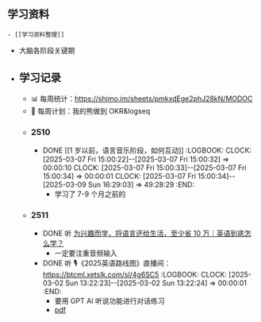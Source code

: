 ## 学习资料
	- [[学习资料整理]]
- 大脑各阶段关键期
- ## 学习记录
	- 📊 每周统计：https://shimo.im/sheets/pmkxdEge2phJ28kN/MODOC
	- 🎯 每周计划：我的熊做到 OKR&logseq
	- ### 2510
		- DONE [[1 岁以前，语言音乐阶段，如何互动]]
		  :LOGBOOK:
		  CLOCK: [2025-03-07 Fri 15:00:22]--[2025-03-07 Fri 15:00:32] =>  00:00:10
		  CLOCK: [2025-03-07 Fri 15:00:33]--[2025-03-07 Fri 15:00:34] =>  00:00:01
		  CLOCK: [2025-03-07 Fri 15:00:34]--[2025-03-09 Sun 16:29:03] =>  49:28:29
		  :END:
			- 学习了 7-9 个月之前的
	- ### 2511
		- DONE 听 [为兴趣而学，将语言还给生活，至少省 10 万｜英语到底怎么学？](https://readwise.io/reader/shared/01jnnjejxa9y0kf3gbd6aat5dj)
			- 一定要注重音频输入
		- DONE 听 🎙️《2025英语路线图》直播间：https://btcml.xetslk.com/sl/4g6SC5
		  :LOGBOOK:
		  CLOCK: [2025-03-02 Sun 13:22:23]--[2025-03-02 Sun 13:22:24] =>  00:00:01
		  :END:
			- 要用 GPT AI 听说功能进行对话练习
			- [pdf](https://readwise.io/reader/shared/01jphy00jkheb5tp5aksvet99a)